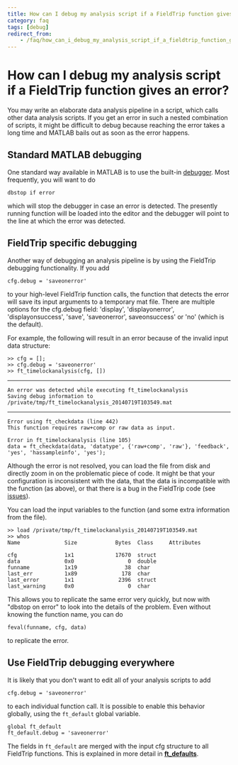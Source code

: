 ```yaml
---
title: How can I debug my analysis script if a FieldTrip function gives an error?
category: faq
tags: [debug]
redirect_from:
    - /faq/how_can_i_debug_my_analysis_script_if_a_fieldtrip_function_gives_an_error/
---
```


# How can I debug my analysis script if a FieldTrip function gives an error?

You may write an elaborate data analysis pipeline in a script, which calls other data analysis scripts. If you get an error in such a nested combination of scripts, it might be difficult to debug because reaching the error takes a long time and MATLAB bails out as soon as the error happens.

## Standard MATLAB debugging

One standard way available in MATLAB is to use the built-in [debugger](http://www.mathworks.com/help/matlab/debugging-code.html). Most frequently, you will want to do

    dbstop if error

which will stop the debugger in case an error is detected. The presently running function will be loaded into the editor and the debugger will point to the line at which the error was detected.

## FieldTrip specific debugging

Another way of debugging an analysis pipeline is by using the FieldTrip debugging functionality. If you add

    cfg.debug = 'saveonerror'

to your high-level FieldTrip function calls, the function that detects the error will save its input arguments to a temporary mat file. There are multiple options for the cfg.debug field: 'display', 'displayonerror', 'displayonsuccess', 'save', 'saveonerror', saveonsuccess' or 'no' (which is the default).

For example, the following will result in an error because of the invalid input data structure:

    >> cfg = [];
    >> cfg.debug = 'saveonerror'
    >> ft_timelockanalysis(cfg, [])

---

    An error was detected while executing ft_timelockanalysis
    Saving debug information to /private/tmp/ft_timelockanalysis_20140719T103549.mat

---

    Error using ft_checkdata (line 442)
    This function requires raw+comp or raw data as input.

    Error in ft_timelockanalysis (line 105)
    data = ft_checkdata(data, 'datatype', {'raw+comp', 'raw'}, 'feedback', 'yes', 'hassampleinfo', 'yes');

Although the error is not resolved, you can load the file from disk and directly zoom in on the problematic piece of code. It might be that your configuration is inconsistent with the data, that the data is incompatible with the function (as above), or that there is a bug in the FieldTrip code (see [issues](/development/issues)).

You can load the input variables to the function (and some extra information from the file).

    >> load /private/tmp/ft_timelockanalysis_20140719T103549.mat
    >> whos
    Name              Size            Bytes  Class     Attributes

    cfg               1x1             17670  struct
    data              0x0                 0  double
    funname           1x19               38  char
    last_err          1x89              178  char
    last_error        1x1              2396  struct
    last_warning      0x0                 0  char

This allows you to replicate the same error very quickly, but now with "dbstop on error" to look into the details of the problem. Even without knowing the function name, you can do

    feval(funname, cfg, data)

to replicate the error.

## Use FieldTrip debugging everywhere

It is likely that you don't want to edit all of your analysis scripts to add

    cfg.debug = 'saveonerror'

to each individual function call. It is possible to enable this behavior globally, using the `ft_default` global variable.

    global ft_default
    ft_default.debug = 'saveonerror'

The fields in `ft_default` are merged with the input cfg structure to all FieldTrip functions. This is explained in more detail in **[ft_defaults](/reference/ft_defaults)**.
